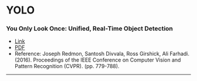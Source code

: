 # YOLO
### You Only Look Once: Unified, Real-Time Object Detection
- [Link](https://arxiv.org/abs/1506.02640)
- [PDF](https://arxiv.org/pdf/1506.02640.pdf)
- Reference: Joseph Redmon, Santosh Divvala, Ross Girshick, Ali Farhadi. (2016). Proceedings of the IEEE Conference on Computer Vision and Pattern Recognition (CVPR). (pp. 779-788).
----------
